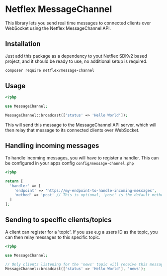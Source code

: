 # Netflex MessageChannel

This library lets you send real time messages to connected clients over WebSocket using the Netflex MessageChannel API.

## Installation

Just add this package as a dependency to yout Netflex SDKv2 based project, and it should be ready to use, no additional setup is required.

```bash
composer require netflex/message-channel
```

## Usage

```php
<?php

use MessageChannel;

MessageChannel::broadcast(['status' => 'Hello World']);
```

This will send this message to the MessageChannel API server, which will then relay that message to its connected clients over WebSocket.

## Handling incoming messages

To handle incoming messages, you will have to register a handler.
This can be configured in your apps config `config/message-channel.php`

```php
<?php

return [
  'handler' => [
    'endpoint' => 'https://my-endpoint-to-handle-incoming-messages',
    'method' => 'post' // This is optional, 'post' is the default method
  ]
];
```

## Sending to specific clients/topics

A client can register for a 'topic'. If you use e.g a users ID as the topic, you can then relay messages to this specific topic.

```php
<?php

use MessageChannel;

// Only clients listening for the 'news' topic will receive this message
MessageChannel::broadcast(['status' => 'Hello World'], 'news');
```
